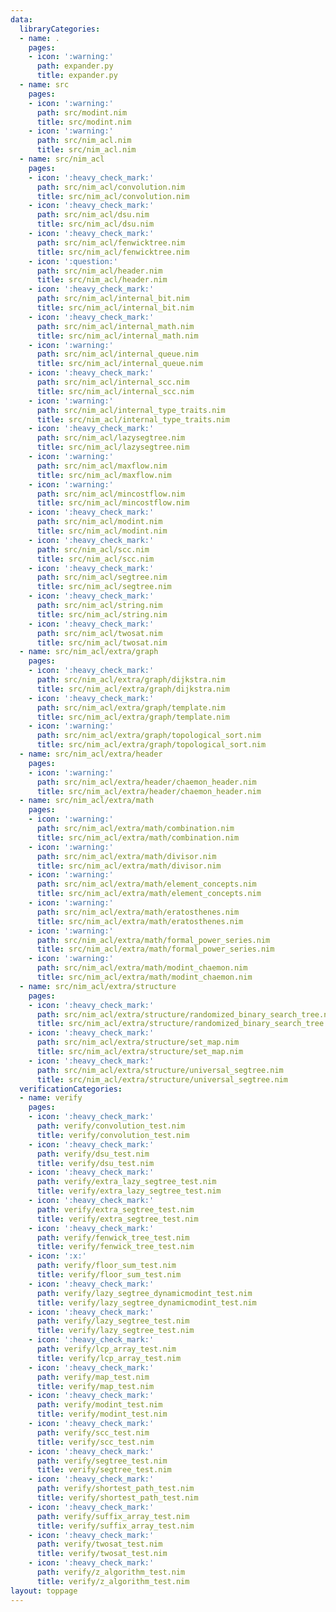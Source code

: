 ```yaml
---
data:
  libraryCategories:
  - name: .
    pages:
    - icon: ':warning:'
      path: expander.py
      title: expander.py
  - name: src
    pages:
    - icon: ':warning:'
      path: src/modint.nim
      title: src/modint.nim
    - icon: ':warning:'
      path: src/nim_acl.nim
      title: src/nim_acl.nim
  - name: src/nim_acl
    pages:
    - icon: ':heavy_check_mark:'
      path: src/nim_acl/convolution.nim
      title: src/nim_acl/convolution.nim
    - icon: ':heavy_check_mark:'
      path: src/nim_acl/dsu.nim
      title: src/nim_acl/dsu.nim
    - icon: ':heavy_check_mark:'
      path: src/nim_acl/fenwicktree.nim
      title: src/nim_acl/fenwicktree.nim
    - icon: ':question:'
      path: src/nim_acl/header.nim
      title: src/nim_acl/header.nim
    - icon: ':heavy_check_mark:'
      path: src/nim_acl/internal_bit.nim
      title: src/nim_acl/internal_bit.nim
    - icon: ':heavy_check_mark:'
      path: src/nim_acl/internal_math.nim
      title: src/nim_acl/internal_math.nim
    - icon: ':warning:'
      path: src/nim_acl/internal_queue.nim
      title: src/nim_acl/internal_queue.nim
    - icon: ':heavy_check_mark:'
      path: src/nim_acl/internal_scc.nim
      title: src/nim_acl/internal_scc.nim
    - icon: ':warning:'
      path: src/nim_acl/internal_type_traits.nim
      title: src/nim_acl/internal_type_traits.nim
    - icon: ':heavy_check_mark:'
      path: src/nim_acl/lazysegtree.nim
      title: src/nim_acl/lazysegtree.nim
    - icon: ':warning:'
      path: src/nim_acl/maxflow.nim
      title: src/nim_acl/maxflow.nim
    - icon: ':warning:'
      path: src/nim_acl/mincostflow.nim
      title: src/nim_acl/mincostflow.nim
    - icon: ':heavy_check_mark:'
      path: src/nim_acl/modint.nim
      title: src/nim_acl/modint.nim
    - icon: ':heavy_check_mark:'
      path: src/nim_acl/scc.nim
      title: src/nim_acl/scc.nim
    - icon: ':heavy_check_mark:'
      path: src/nim_acl/segtree.nim
      title: src/nim_acl/segtree.nim
    - icon: ':heavy_check_mark:'
      path: src/nim_acl/string.nim
      title: src/nim_acl/string.nim
    - icon: ':heavy_check_mark:'
      path: src/nim_acl/twosat.nim
      title: src/nim_acl/twosat.nim
  - name: src/nim_acl/extra/graph
    pages:
    - icon: ':heavy_check_mark:'
      path: src/nim_acl/extra/graph/dijkstra.nim
      title: src/nim_acl/extra/graph/dijkstra.nim
    - icon: ':heavy_check_mark:'
      path: src/nim_acl/extra/graph/template.nim
      title: src/nim_acl/extra/graph/template.nim
    - icon: ':warning:'
      path: src/nim_acl/extra/graph/topological_sort.nim
      title: src/nim_acl/extra/graph/topological_sort.nim
  - name: src/nim_acl/extra/header
    pages:
    - icon: ':warning:'
      path: src/nim_acl/extra/header/chaemon_header.nim
      title: src/nim_acl/extra/header/chaemon_header.nim
  - name: src/nim_acl/extra/math
    pages:
    - icon: ':warning:'
      path: src/nim_acl/extra/math/combination.nim
      title: src/nim_acl/extra/math/combination.nim
    - icon: ':warning:'
      path: src/nim_acl/extra/math/divisor.nim
      title: src/nim_acl/extra/math/divisor.nim
    - icon: ':warning:'
      path: src/nim_acl/extra/math/element_concepts.nim
      title: src/nim_acl/extra/math/element_concepts.nim
    - icon: ':warning:'
      path: src/nim_acl/extra/math/eratosthenes.nim
      title: src/nim_acl/extra/math/eratosthenes.nim
    - icon: ':warning:'
      path: src/nim_acl/extra/math/formal_power_series.nim
      title: src/nim_acl/extra/math/formal_power_series.nim
    - icon: ':warning:'
      path: src/nim_acl/extra/math/modint_chaemon.nim
      title: src/nim_acl/extra/math/modint_chaemon.nim
  - name: src/nim_acl/extra/structure
    pages:
    - icon: ':heavy_check_mark:'
      path: src/nim_acl/extra/structure/randomized_binary_search_tree.nim
      title: src/nim_acl/extra/structure/randomized_binary_search_tree.nim
    - icon: ':heavy_check_mark:'
      path: src/nim_acl/extra/structure/set_map.nim
      title: src/nim_acl/extra/structure/set_map.nim
    - icon: ':heavy_check_mark:'
      path: src/nim_acl/extra/structure/universal_segtree.nim
      title: src/nim_acl/extra/structure/universal_segtree.nim
  verificationCategories:
  - name: verify
    pages:
    - icon: ':heavy_check_mark:'
      path: verify/convolution_test.nim
      title: verify/convolution_test.nim
    - icon: ':heavy_check_mark:'
      path: verify/dsu_test.nim
      title: verify/dsu_test.nim
    - icon: ':heavy_check_mark:'
      path: verify/extra_lazy_segtree_test.nim
      title: verify/extra_lazy_segtree_test.nim
    - icon: ':heavy_check_mark:'
      path: verify/extra_segtree_test.nim
      title: verify/extra_segtree_test.nim
    - icon: ':heavy_check_mark:'
      path: verify/fenwick_tree_test.nim
      title: verify/fenwick_tree_test.nim
    - icon: ':x:'
      path: verify/floor_sum_test.nim
      title: verify/floor_sum_test.nim
    - icon: ':heavy_check_mark:'
      path: verify/lazy_segtree_dynamicmodint_test.nim
      title: verify/lazy_segtree_dynamicmodint_test.nim
    - icon: ':heavy_check_mark:'
      path: verify/lazy_segtree_test.nim
      title: verify/lazy_segtree_test.nim
    - icon: ':heavy_check_mark:'
      path: verify/lcp_array_test.nim
      title: verify/lcp_array_test.nim
    - icon: ':heavy_check_mark:'
      path: verify/map_test.nim
      title: verify/map_test.nim
    - icon: ':heavy_check_mark:'
      path: verify/modint_test.nim
      title: verify/modint_test.nim
    - icon: ':heavy_check_mark:'
      path: verify/scc_test.nim
      title: verify/scc_test.nim
    - icon: ':heavy_check_mark:'
      path: verify/segtree_test.nim
      title: verify/segtree_test.nim
    - icon: ':heavy_check_mark:'
      path: verify/shortest_path_test.nim
      title: verify/shortest_path_test.nim
    - icon: ':heavy_check_mark:'
      path: verify/suffix_array_test.nim
      title: verify/suffix_array_test.nim
    - icon: ':heavy_check_mark:'
      path: verify/twosat_test.nim
      title: verify/twosat_test.nim
    - icon: ':heavy_check_mark:'
      path: verify/z_algorithm_test.nim
      title: verify/z_algorithm_test.nim
layout: toppage
---
```

